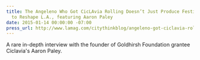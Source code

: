 ```yaml
---
title: The Angeleno Who Got CicLAvia Rolling Doesn’t Just Produce Festivals; He Aims
  to Reshape L.A., featuring Aaron Paley
date: 2015-01-14 00:00:00 -07:00
press_url: http://www.lamag.com/citythinkblog/angeleno-got-ciclavia-rolling-doesnt-just-produce-festivals-aims-reshape-l/
---
```


A rare in-depth interview with the founder of Goldhirsh Foundation grantee Ciclavia's Aaron Paley.
